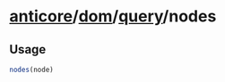 # [anticore](../../../../../#reference)/[dom](../../#reference)/[query](../#reference)/<a name="reference">nodes</a>

## Usage

```js
nodes(node)
```